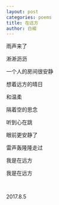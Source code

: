 ```yaml
---
layout: post
categories: poems
title: 在远方
author: 白楊
---
```


雨声来了

淅淅沥沥

一个人的房间很安静

想着远方的晴日

和温柔

隔着空的思念

听到心在跳

眼前更安静了

雷声轰隆隆走过

我是在远方

我是在远方

&nbsp;

2017.8.5






